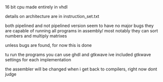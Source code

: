 16 bit cpu made entirely in vhdl 

details on architecture are in instruction_set.txt

both pipelined and not pipelined version seem to have no major bugs 
they are capable of running all programs in assembly/ 
most notably they can sort numbers and multiply matrixes 

unless bugs are found, for now this is done 


tu run the programs you can use ghdl and gtkwave
ive included gtkwave settings for each implementation

the assembler will be changed when i get back to compilers, right now dont judge
